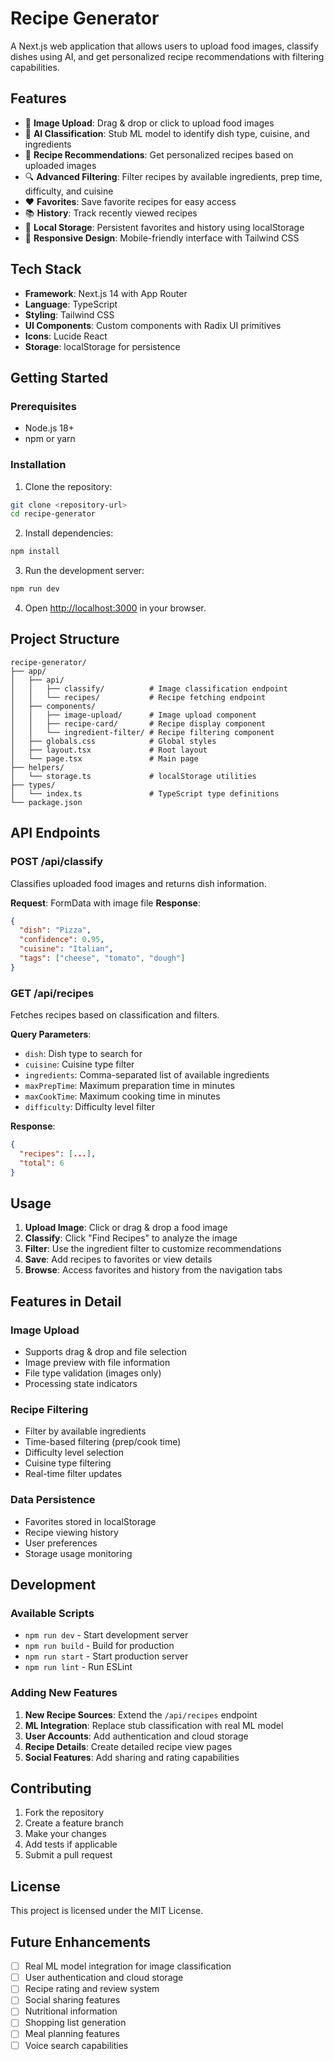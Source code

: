 # Recipe Generator

A Next.js web application that allows users to upload food images, classify dishes using AI, and get personalized recipe recommendations with filtering capabilities.

## Features

- 📸 **Image Upload**: Drag & drop or click to upload food images
- 🤖 **AI Classification**: Stub ML model to identify dish type, cuisine, and ingredients
- 🍳 **Recipe Recommendations**: Get personalized recipes based on uploaded images
- 🔍 **Advanced Filtering**: Filter recipes by available ingredients, prep time, difficulty, and cuisine
- ❤️ **Favorites**: Save favorite recipes for easy access
- 📚 **History**: Track recently viewed recipes
- 💾 **Local Storage**: Persistent favorites and history using localStorage
- 📱 **Responsive Design**: Mobile-friendly interface with Tailwind CSS

## Tech Stack

- **Framework**: Next.js 14 with App Router
- **Language**: TypeScript
- **Styling**: Tailwind CSS
- **UI Components**: Custom components with Radix UI primitives
- **Icons**: Lucide React
- **Storage**: localStorage for persistence

## Getting Started

### Prerequisites

- Node.js 18+ 
- npm or yarn

### Installation

1. Clone the repository:
```bash
git clone <repository-url>
cd recipe-generator
```

2. Install dependencies:
```bash
npm install
```

3. Run the development server:
```bash
npm run dev
```

4. Open [http://localhost:3000](http://localhost:3000) in your browser.

## Project Structure

```
recipe-generator/
├── app/
│   ├── api/
│   │   ├── classify/          # Image classification endpoint
│   │   └── recipes/           # Recipe fetching endpoint
│   ├── components/
│   │   ├── image-upload/      # Image upload component
│   │   ├── recipe-card/       # Recipe display component
│   │   └── ingredient-filter/ # Recipe filtering component
│   ├── globals.css            # Global styles
│   ├── layout.tsx             # Root layout
│   └── page.tsx               # Main page
├── helpers/
│   └── storage.ts             # localStorage utilities
├── types/
│   └── index.ts               # TypeScript type definitions
└── package.json
```

## API Endpoints

### POST /api/classify
Classifies uploaded food images and returns dish information.

**Request**: FormData with image file
**Response**: 
```json
{
  "dish": "Pizza",
  "confidence": 0.95,
  "cuisine": "Italian",
  "tags": ["cheese", "tomato", "dough"]
}
```

### GET /api/recipes
Fetches recipes based on classification and filters.

**Query Parameters**:
- `dish`: Dish type to search for
- `cuisine`: Cuisine type filter
- `ingredients`: Comma-separated list of available ingredients
- `maxPrepTime`: Maximum preparation time in minutes
- `maxCookTime`: Maximum cooking time in minutes
- `difficulty`: Difficulty level filter

**Response**:
```json
{
  "recipes": [...],
  "total": 6
}
```

## Usage

1. **Upload Image**: Click or drag & drop a food image
2. **Classify**: Click "Find Recipes" to analyze the image
3. **Filter**: Use the ingredient filter to customize recommendations
4. **Save**: Add recipes to favorites or view details
5. **Browse**: Access favorites and history from the navigation tabs

## Features in Detail

### Image Upload
- Supports drag & drop and file selection
- Image preview with file information
- File type validation (images only)
- Processing state indicators

### Recipe Filtering
- Filter by available ingredients
- Time-based filtering (prep/cook time)
- Difficulty level selection
- Cuisine type filtering
- Real-time filter updates

### Data Persistence
- Favorites stored in localStorage
- Recipe viewing history
- User preferences
- Storage usage monitoring

## Development

### Available Scripts

- `npm run dev` - Start development server
- `npm run build` - Build for production
- `npm run start` - Start production server
- `npm run lint` - Run ESLint

### Adding New Features

1. **New Recipe Sources**: Extend the `/api/recipes` endpoint
2. **ML Integration**: Replace stub classification with real ML model
3. **User Accounts**: Add authentication and cloud storage
4. **Recipe Details**: Create detailed recipe view pages
5. **Social Features**: Add sharing and rating capabilities

## Contributing

1. Fork the repository
2. Create a feature branch
3. Make your changes
4. Add tests if applicable
5. Submit a pull request

## License

This project is licensed under the MIT License.

## Future Enhancements

- [ ] Real ML model integration for image classification
- [ ] User authentication and cloud storage
- [ ] Recipe rating and review system
- [ ] Social sharing features
- [ ] Nutritional information
- [ ] Shopping list generation
- [ ] Meal planning features
- [ ] Voice search capabilities
